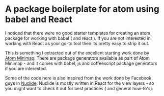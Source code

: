 # A package boilerplate for atom using babel and React

I noticed that there were no good starter templates for creating an atom package
for working with babel ( and react ). If you are not interested in working with React as your go-to tool then its pretty easy to strip it out.

This is something I extracted out of the excellent starting work done by [Atom Minimap](https://github.com/atom-minimap/minimap). There are package generators available as part of Atom Minimap - and it comes with babel, js and coffeescript package generators if you are interested.

Some of the code here is also inspired from the work done by Facebook guys in [Nuclide](https://github.com/facebook/nuclide). Nuclide is mostly written in React for the view layers - so you might want to check it out for best practices ( and general how-to's). 
